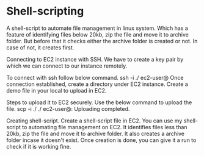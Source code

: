 # Shell-scripting
A shell-script to automate file management in linux system. Which has a feature of identifying files below 20kb, zip the file and move it to archive folder. But before that it checks either the archive folder is created or not. In case of not, it creates first.

Connecting to EC2 instance with SSH.
We have to create a key pair by which we can connect to our instance remotely.

To connect with ssh follow below command.
ssh -i ./<private-key> ec2-user@<public-ip>
Once connection established, create a directory under EC2 instance. Create a demo file in your local to upload in EC2.

Steps to upload it to EC2 securely.
Use the below command to upload the file.
scp -i ./<private-key> ./<text-file> ec2-user@<public-DNS-name>:<folder-of-ec2>
Uploading completed.

Creating shell-script.
Create a shell-script file in EC2. You can use my shell-script to automating file management on EC2. It identifies files less than 20kb, zip the file and move it to archive folder. It also creates a archive folder incase it doesn't exist.
Once creation is done, you can give it a run to check if it is working fine.
